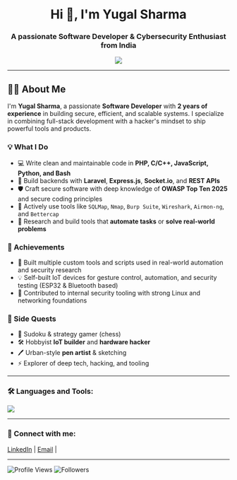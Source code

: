 <h1 align="center">Hi 👋, I'm Yugal Sharma</h1>
<h3 align="center">A passionate Software Developer & Cybersecurity Enthusiast from India</h3>

<p align="center">
  <img src="https://readme-typing-svg.herokuapp.com?color=F7F7F7&center=true&vCenter=true&lines=Software+Developer;Security+Engineer;Open+Source+Contributor;IoT+Tinkerer" />
</p>

---

## 👨‍💻 About Me

I'm **Yugal Sharma**, a passionate **Software Developer** with **2 years of experience** in building secure, efficient, and scalable systems. I specialize in combining full-stack development with a hacker's mindset to ship powerful tools and products.

### 💡 What I Do
- 💻 Write clean and maintainable code in **PHP, C/C++, JavaScript, Python, and Bash**
- 🔧 Build backends with **Laravel**, **Express.js**, **Socket.io**, and **REST APIs**
- 🛡️ Craft secure software with deep knowledge of **OWASP Top Ten 2025** and secure coding principles
- 🧪 Actively use tools like `SQLMap`, `Nmap`, `Burp Suite`, `Wireshark`, `Airmon-ng`, and `Bettercap`
- 🧠 Research and build tools that **automate tasks** or **solve real-world problems**

### 🌟 Achievements
- 🥇 Built multiple custom tools and scripts used in real-world automation and security research
- 💡 Self-built IoT devices for gesture control, automation, and security testing (ESP32 & Bluetooth based)
- 🧩 Contributed to internal security tooling with strong Linux and networking foundations

### 🧩 Side Quests
- 🎯 Sudoku  & strategy gamer (chess)
- 🛠️ Hobbyist **IoT builder** and **hardware hacker**
- 🖊️ Urban-style **pen artist** & sketching
- ⚡ Explorer of deep tech, hacking, and tooling

---

### 🛠️ Languages and Tools:
<p align="left">
  <img src="https://skillicons.dev/icons?i=php,laravel,js,nodejs,express,cpp,python,react,nextjs,tailwind,bash,linux,docker,git,vscode&perline=8" />
</p>

---

### 🤝 Connect with me:
<p align="left">
  <a href="https://www.linkedin.com/in/yugalsharma38/" target="blank">LinkedIn</a> |
  <a href="mailto:uglshrmal7@gmail.com">Email</a> |
</p>

---

![Profile Views](https://komarev.com/ghpvc/?username=XodboX38&color=blue)
![Followers](https://img.shields.io/github/followers/XodboX38?label=Followers&style=social)
